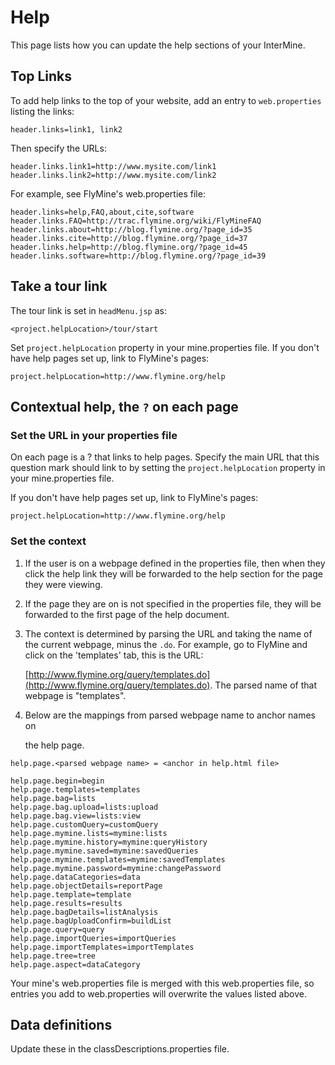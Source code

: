 # Help

This page lists how you can update the help sections of your InterMine.

## Top Links

To add help links to the top of your website, add an entry to `web.properties` listing the links:

```text
header.links=link1, link2
```

Then specify the URLs:

```text
header.links.link1=http://www.mysite.com/link1
header.links.link2=http://www.mysite.com/link2
```

For example, see FlyMine's web.properties file:

```text
header.links=help,FAQ,about,cite,software
header.links.FAQ=http://trac.flymine.org/wiki/FlyMineFAQ
header.links.about=http://blog.flymine.org/?page_id=35
header.links.cite=http://blog.flymine.org/?page_id=37
header.links.help=http://blog.flymine.org/?page_id=45
header.links.software=http://blog.flymine.org/?page_id=39
```

## Take a tour link

The tour link is set in `headMenu.jsp` as:

```text
<project.helpLocation>/tour/start
```

Set `project.helpLocation` property in your mine.properties file. If you don't have help pages set up, link to FlyMine's pages:

```text
project.helpLocation=http://www.flymine.org/help
```

## Contextual help, the `?` on each page

### Set the URL in your properties file

On each page is a ? that links to help pages. Specify the main URL that this question mark should link to by setting the `project.helpLocation` property in your mine.properties file.

If you don't have help pages set up, link to FlyMine's pages:

```text
project.helpLocation=http://www.flymine.org/help
```

### Set the context

1. If the user is on a webpage defined in the properties file, then when they click the help link they will be forwarded to the help section for the page they were viewing.
2. If the page they are on is not specified in the properties file, they will be forwarded to the first page of the help document.
3. The context is determined by parsing the URL and taking the name of the current webpage, minus the `.do`. For example, go to FlyMine and click on the 'templates' tab, this is the URL:

   [http://www.flymine.org/query/templates.do](http://www.flymine.org/query/templates.do). The parsed name of that webpage is "templates".

4. Below are the mappings from parsed webpage name to anchor names on

   the help page.

```text
help.page.<parsed webpage name> = <anchor in help.html file>

help.page.begin=begin
help.page.templates=templates
help.page.bag=lists
help.page.bag.upload=lists:upload
help.page.bag.view=lists:view
help.page.customQuery=customQuery
help.page.mymine.lists=mymine:lists
help.page.mymine.history=mymine:queryHistory
help.page.mymine.saved=mymine:savedQueries
help.page.mymine.templates=mymine:savedTemplates
help.page.mymine.password=mymine:changePassword
help.page.dataCategories=data
help.page.objectDetails=reportPage
help.page.template=template
help.page.results=results
help.page.bagDetails=listAnalysis
help.page.bagUploadConfirm=buildList
help.page.query=query
help.page.importQueries=importQueries
help.page.importTemplates=importTemplates
help.page.tree=tree
help.page.aspect=dataCategory
```

Your mine's web.properties file is merged with this web.properties file, so entries you add to web.properties will overwrite the values listed above.

## Data definitions

Update these in the classDescriptions.properties file.

